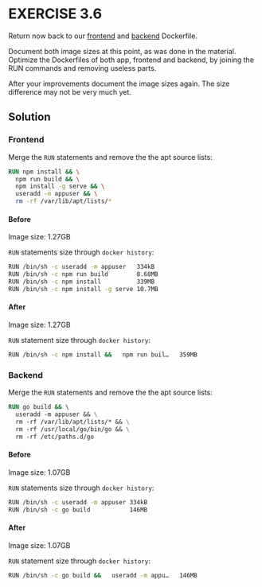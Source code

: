 # EXERCISE 3.6

Return now back to our [frontend](https://github.com/docker-hy/material-applications/tree/main/example-frontend) and [backend](https://github.com/docker-hy/material-applications/tree/main/example-backend) Dockerfile.

Document both image sizes at this point, as was done in the material. Optimize the Dockerfiles of both app, frontend and backend, by joining the RUN commands and removing useless parts.

After your improvements document the image sizes again. The size difference may not be very much yet.

## Solution

### Frontend

Merge the `RUN` statements and remove the the apt source lists:

```dockerfile
RUN npm install && \
  npm run build && \
  npm install -g serve && \
  useradd -m appuser && \
  rm -rf /var/lib/apt/lists/*
```

#### Before

Image size: 1.27GB

`RUN` statements size through `docker history`:

```bash
RUN /bin/sh -c useradd -m appuser   334kB    
RUN /bin/sh -c npm run build        8.68MB   
RUN /bin/sh -c npm install          339MB    
RUN /bin/sh -c npm install -g serve 10.7MB   
```

#### After

Image size: 1.27GB

`RUN` statement size through `docker history`:

```bash
RUN /bin/sh -c npm install &&   npm run buil…   359MB
```

### Backend

Merge the `RUN` statements and remove the the apt source lists:

```dockerfile
RUN go build && \ 
  useradd -m appuser && \
  rm -rf /var/lib/apt/lists/* && \
  rm -rf /usr/local/go/bin/go && \
  rm -rf /etc/paths.d/go
```

#### Before

Image size: 1.07GB

`RUN` statements size through `docker history`:

```bash
RUN /bin/sh -c useradd -m appuser 334kB
RUN /bin/sh -c go build           146MB
```

#### After

Image size: 1.07GB

`RUN` statement size through `docker history`:

```bash
RUN /bin/sh -c go build &&   useradd -m appu…   146MB
```
